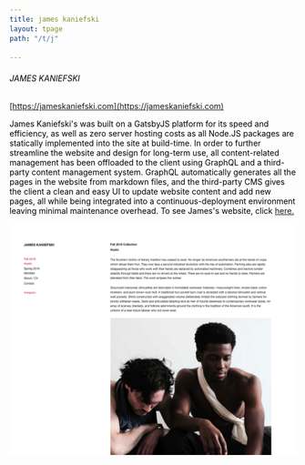 ```yaml
---
title: james kaniefski
layout: tpage
path: "/t/j"

---
```

###### <span style="color:black">JAMES KANIEFSKI</span>

[https://jameskaniefski.com](https://jameskaniefski.com)

<span style="color:black">James Kaniefski's was built on a GatsbyJS platform for its speed and efficiency, as well as  zero server hosting costs as all Node.JS packages are statically implemented into the site at build-time. In order to further streamline the website and design for long-term use, all content-related management has been offloaded to the client using GraphQL and a third-party content management system. GraphQL automatically generates all the pages in the website from markdown files, and the third-party CMS gives the client a clean and easy UI to update website content and add new pages, all while being integrated into a continuous-deployment environment leaving minimal maintenance overhead. To see James's website, click [here.](https://jameskaniefski.com)</span>

[![Screenshot of James Kaniefski's Website](./jamesscreenshot.png)](https://jameskaniefski.com)